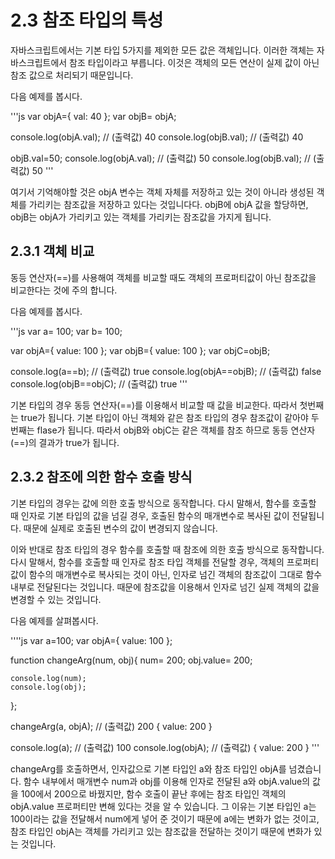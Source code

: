 2.3 참조 타입의 특성
===================

자바스크립트에서는 기본 타입 5가지를 제외한 모든 값은 객체입니다.
이러한 객체는 자바스크립트에서 참조 타입이라고 부릅니다.
이것은 객체의 모든 연산이 실제 값이 아닌 참조 값으로 처리되기 때문입니다.

다음 예제를 봅시다.

'''js
var objA={
    val: 40
};
var objB= objA;

console.log(objA.val);  // (출력값) 40
console.log(objB.val);  // (출력값) 40

objB.val=50;
console.log(objA.val);  // (출력값) 50
console.log(objB.val);  // (출력값) 50
'''

여기서 기억해야할 것은 objA 변수는 객체 자체를 저장하고 있는 것이 아니라 생성된 객체를 가리키는 참조값을 저장하고 있다는 것입니다다.
objB에 objA 값을 할당하면, objB는 objA가 가리키고 있는 객체를 가리키는 잠조값을 가지게 됩니다.

2.3.1 객체 비교
---------------

동등 연산자(==)를 사용해여 객체를 비교할 때도 객체의 프로퍼티값이 아닌 참조값을 비교한다는 것에 주의 합니다.

다음 예제를 봅시다.

'''js
var a= 100;
var b= 100;

var objA={ value: 100 };
var objB={ value: 100 };
var objC=objB;

console.log(a==b);          // (출력값) true
console.log(objA==objB);    // (출력값) false
console.log(objB==objC);    // (출력값) true
'''

기본 타입의 경우 동등 연산자(==)를 이용해서 비교할 때 값을 비교한다. 따라서 첫번째는 true가 됩니다.
기본 타입이 아닌 객체와 같은 참조 타입의 경우 참조값이 같아야 두번째는 flase가 됩니다. 
따라서 objB와 objC는 같은 객체를 참조 하므로 동등 연산자(==)의 결과가 true가 됩니다.

2.3.2 참조에 의한 함수 호출 방식
------------------------------

기본 타입의 경우는 값에 의한 호출 방식으로 동작합니다. 다시 말해서, 함수를 호출할 때 인자로 기본 타입의 값을 넘길 경우,
호출된 함수의 매개변수로 복사된 값이 전달됩니다. 때문에 실제로 호출된 변수의 값이 변경되지 않습니다.

이와 반대로 참조 타입의 경우 함수를 호출할 때 참조에 의한 호출 방식으로 동작합니다. 다시 말해서, 함수를 호출할 때 인자로 참조 타입 객체를 전달할 경우,
객체의 프로퍼티 값이 함수의 매개변수로 복사되는 것이 아닌, 인자로 넘긴 객체의 참조값이 그대로 함수 내부로 전달된다는 것입니다.
때문에 참조값을 이용해서 인자로 넘긴 실제 객체의 값을 변경할 수 있는 것입니다.

다음 예제를 살펴봅시다.

''''js
var a=100;
var objA={ value: 100 };

function changeArg(num, obj){
    num= 200;
    obj.value= 200;

    console.log(num);
    console.log(obj);
};

changeArg(a, objA);     // (출력값) 200    { value: 200 }

console.log(a);         // (출력값) 100
console.log(objA);      // (출력값) { value: 200 }
'''

changeArg를 호출하면서, 인자값으로 기본 타입인 a와 참조 타입인 objA를 넘겼습니다. 함수 내부에서 매개변수 num과 obj를 이용해 인자로 
전달된 a와 objA.value의 값을 100에서 200으로 바꿨지만, 함수 호출이 끝난 후에는 참조 타입인 객체의 objA.value 프로퍼티만 변해 있다는 것을 알 수 있습니다.
그 이유는 기본 타입인 a는 100이라는 값을 전달해서 num에게 넣어 준 것이기 때문에 a에는 변화가 없는 것이고, 
참조 타입인 objA는 객체를 가리키고 있는 참조값을 전달하는 것이기 때문에 변화가 있는 것입니다.
